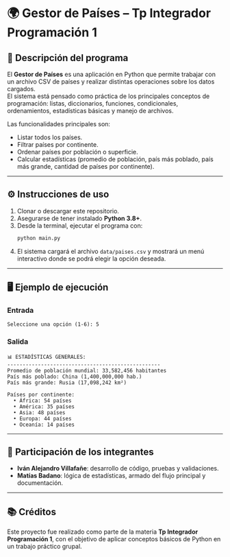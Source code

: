 # 🌍 Gestor de Países – Tp Integrador Programación 1

## 📌 Descripción del programa
El **Gestor de Países** es una aplicación en Python que permite trabajar con un archivo CSV de países y realizar distintas operaciones sobre los datos cargados.  
El sistema está pensado como práctica de los principales conceptos de programación: listas, diccionarios, funciones, condicionales, ordenamientos, estadísticas básicas y manejo de archivos.  

Las funcionalidades principales son:
- Listar todos los países.
- Filtrar países por continente.
- Ordenar países por población o superficie.
- Calcular estadísticas (promedio de población, país más poblado, país más grande, cantidad de países por continente).

---

## ⚙️ Instrucciones de uso
1. Clonar o descargar este repositorio.
2. Asegurarse de tener instalado **Python 3.8+**.
3. Desde la terminal, ejecutar el programa con:
   ```bash
   python main.py
   ```
4. El sistema cargará el archivo `data/paises.csv` y mostrará un menú interactivo donde se podrá elegir la opción deseada.

---

## 🖥️ Ejemplo de ejecución

### Entrada
```
Seleccione una opción (1-6): 5
```

### Salida
```
📊 ESTADÍSTICAS GENERALES:
--------------------------------------------------
Promedio de población mundial: 33,582,456 habitantes
País más poblado: China (1,400,000,000 hab.)
País más grande: Rusia (17,098,242 km²)

Países por continente:
  • África: 54 países
  • América: 35 países
  • Asia: 48 países
  • Europa: 44 países
  • Oceanía: 14 países
```

---

## 👥 Participación de los integrantes
- **Iván Alejandro Villafañe**: desarrollo de código, pruebas y validaciones.  
- **Matías Badano**: lógica de estadísticas, armado del flujo principal y documentación.  

---

## 📚 Créditos
Este proyecto fue realizado como parte de la materia **Tp Integrador Programación 1**, con el objetivo de aplicar conceptos básicos de Python en un trabajo práctico grupal.  
